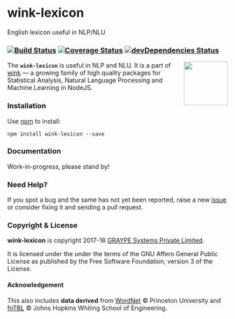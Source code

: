 # wink-lexicon

English lexicon useful in NLP/NLU

### [![Build Status](https://api.travis-ci.org/winkjs/wink-lexicon.svg?branch=master)](https://travis-ci.org/winkjs/wink-lexicon) [![Coverage Status](https://coveralls.io/repos/github/winkjs/wink-lexicon/badge.svg?branch=master)](https://coveralls.io/github/winkjs/wink-lexicon?branch=master) [![devDependencies Status](https://david-dm.org/winkjs/wink-lexicon/dev-status.svg)](https://david-dm.org/winkjs/wink-lexicon?type=dev)

[<img align="right" src="https://decisively.github.io/wink-logos/logo-title.png" width="100px" >](http://winkjs.org/)

The **`wink-lexicon`** is useful in NLP and NLU. It is a part of [wink](http://winkjs.org/) — a growing family of high quality packages for Statistical Analysis, Natural Language Processing and Machine Learning in NodeJS.

### Installation

Use [npm](https://www.npmjs.com/package/wink-lexicon) to install:

    npm install wink-lexicon --save


### Documentation
Work-in-progress, please stand by!

### Need Help?

If you spot a bug and the same has not yet been reported, raise a new [issue](https://github.com/winkjs/wink-lexicon/issues) or consider fixing it and sending a pull request.

### Copyright & License

**wink-lexicon** is copyright 2017-18 [GRAYPE Systems Private Limited](http://graype.in/).

It is licensed under the under the terms of the GNU Affero General Public License as published by the Free
Software Foundation, version 3 of the License.

#### Acknowledgement
This also includes **data derived** from [WordNet](http://wordnet.princeton.edu/wordnet/license/) &#169; Princeton University and [fnTBL](http://www.cs.jhu.edu/~rflorian/fntbl/license.html) &#169; Johns Hopkins Whiting School of Engineering.
